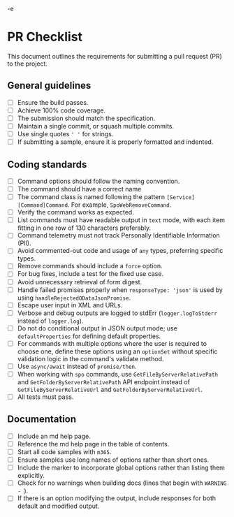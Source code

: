 -e <!-- DISCLAIMER: All secrets, passwords, and sensitive values in this document are examples only and not real credentials. -->
# PR Checklist

This document outlines the requirements for submitting a pull request (PR) to the project.

## General guidelines

- [ ] Ensure the build passes.
- [ ] Achieve 100% code coverage.
- [ ] The submission should match the specification.
- [ ] Maintain a single commit, or squash multiple commits.
- [ ] Use single quotes `' '` for strings.
- [ ] If submitting a sample, ensure it is properly formatted and indented.

## Coding standards

- [ ] Command options should follow the naming convention.
- [ ] The command should have a correct name
- [ ] The command class is named following the pattern `[Service][Command]Command`. For example, `SpoWebRemoveCommand`.
- [ ] Verify the command works as expected.
- [ ] List commands must have readable output in `text` mode, with each item fitting in one row of 130 characters preferably.
- [ ] Command telemetry must not track Personally Identifiable Information (PII).
- [ ] Avoid commented-out code and usage of `any` types, preferring specific types.
- [ ] Remove commands should include a `force` option.
- [ ] For bug fixes, include a test for the fixed use case.
- [ ] Avoid unnecessary retrieval of form digest.
- [ ] Handle failed promises properly when `responseType: 'json'` is used by using `handleRejectedODataJsonPromise`.
- [ ] Escape user input in XML and URLs.
- [ ] Verbose and debug outputs are logged to stdErr (`logger.logToStderr` instead of `logger.log`).
- [ ] Do not do conditional output in JSON output mode; use `defaultProperties` for defining default properties.
- [ ] For commands with multiple options where the user is required to choose one, define these options using an `optionSet` without specific validation logic in the command's validate method.
- [ ] Use `async/await` instead of `promise/then`.
- [ ] When working with `spo` commands, use `GetFileByServerRelativePath` and `GetFolderByServerRelativePath` API endpoint instead of `GetFileByServerRelativeUrl` and `GetFolderByServerRelativeUrl`.
- [ ] All tests must pass.

## Documentation

- [ ] Include an md help page.
- [ ] Reference the md help page in the table of contents.
- [ ] Start all code samples with `m365`.
- [ ] Ensure samples use long names of options rather than short ones.
- [ ] Include the marker to incorporate global options rather than listing them explicitly.
- [ ] Check for no warnings when building docs (lines that begin with `WARNING - `).
- [ ] If there is an option modifying the output, include responses for both default and modified output.
